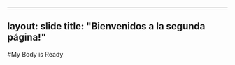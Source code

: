 ------------------------------
layout: slide
title: "Bienvenidos a la segunda página!"
------------------------------
#My Body is Ready

